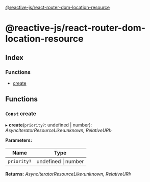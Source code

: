 [@reactive-js/react-router-dom-location-resource](README.md)

# @reactive-js/react-router-dom-location-resource

## Index

### Functions

* [create](README.md#const-create)

## Functions

### `Const` create

▸ **create**(`priority?`: undefined | number): *AsyncIteratorResourceLike‹unknown, RelativeURI›*

**Parameters:**

Name | Type |
------ | ------ |
`priority?` | undefined &#124; number |

**Returns:** *AsyncIteratorResourceLike‹unknown, RelativeURI›*

